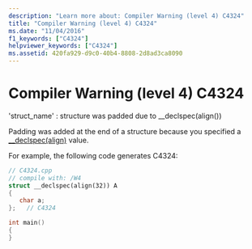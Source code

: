 ```yaml
---
description: "Learn more about: Compiler Warning (level 4) C4324"
title: "Compiler Warning (level 4) C4324"
ms.date: "11/04/2016"
f1_keywords: ["C4324"]
helpviewer_keywords: ["C4324"]
ms.assetid: 420fa929-d9c0-40b4-8808-2d8ad3ca8090
---
```

# Compiler Warning (level 4) C4324

'struct_name' : structure was padded due to __declspec(align())

Padding was added at the end of a structure because you specified a [__declspec(align)](../../cpp/align-cpp.md) value.

For example, the following code generates C4324:

```cpp
// C4324.cpp
// compile with: /W4
struct __declspec(align(32)) A
{
   char a;
};   // C4324

int main()
{
}
```
